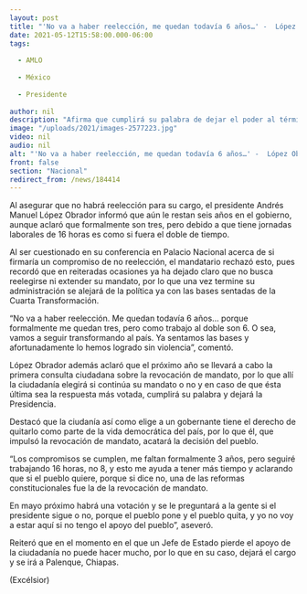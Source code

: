 ```yaml
---
layout: post
title: "'No va a haber reelección, me quedan todavía 6 años…' -  López Obrador"
date: 2021-05-12T15:58:00.000-06:00
tags:
  
  - AMLO
  
  - México
  
  - Presidente
  
author: nil
description: "Afirma que cumplirá su palabra de dejar el poder al término de su sexenio o antes si el pueblo lo decide en la revocación de mandato; el trabajar el doble de tiempo lo ayuda a gobernar más, dice"
image: "/uploads/2021/images-2577223.jpg"
video: nil
audio: nil
alt: "'No va a haber reelección, me quedan todavía 6 años…' -  López Obrador"
front: false
section: "Nacional"
redirect_from: /news/184414
---
```


Al asegurar que no habrá reelección para su cargo, el presidente Andrés Manuel López Obrador informó que aún le restan seis años en el gobierno, aunque aclaró que formalmente son tres, pero debido a que tiene jornadas laborales de 16 horas es como si fuera el doble de tiempo.

Al ser cuestionado en su conferencia en Palacio Nacional acerca de si firmaría un compromiso de no reelección, el mandatario rechazó esto, pues recordó que en reiteradas ocasiones ya ha dejado claro que no busca reelegirse ni extender su mandato, por lo que una vez termine su administración se alejará de la política ya con las bases sentadas de la Cuarta Transformación.

 “No va a haber reelección. Me quedan todavía 6 años… porque formalmente me quedan tres, pero como trabajo al doble son 6. O sea, vamos a seguir transformando al país. Ya sentamos las bases y afortunadamente lo hemos logrado sin violencia”, comentó.

López Obrador además aclaró que el próximo año se llevará a cabo la primera consulta ciudadana sobre la revocación de mandato, por lo que allí la ciudadanía elegirá si continúa su mandato o no y en caso de que ésta última sea la respuesta más votada, cumplirá su palabra y dejará la Presidencia.

Destacó que la ciudanía así como elige a un gobernante tiene el derecho de quitarlo como parte de la vida democrática del país, por lo que él, que impulsó la revocación de mandato, acatará la decisión del pueblo.

“Los compromisos se cumplen, me faltan formalmente 3 años, pero seguiré trabajando 16 horas, no 8, y esto me ayuda a tener más tiempo y aclarando que si el pueblo quiere, porque si dice no, una de las reformas constitucionales fue la de la revocación de mandato.

En mayo próximo habrá una votación y se le preguntará a la gente si el presidente sigue o no, porque el pueblo pone y el pueblo quita, y yo no voy a estar aquí si no tengo el apoyo del pueblo”, aseveró.

Reiteró que en el momento en el que un Jefe de Estado pierde el apoyo de la ciudadanía no puede hacer mucho, por lo que en su caso, dejará el cargo y se irá a Palenque, Chiapas.

(Excélsior)